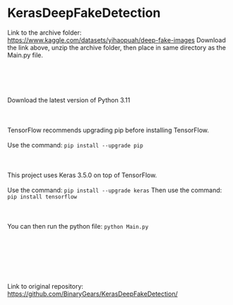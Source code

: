 # KerasDeepFakeDetection


Link to the archive folder: https://www.kaggle.com/datasets/yihaopuah/deep-fake-images
Download the link above, unzip the archive folder, then place in same directory as the Main.py file.
<br></br>
<br></br>
<br></br>
Download the latest version of Python 3.11
<br></br>
<br></br>
TensorFlow recommends upgrading pip before installing TensorFlow.
<br></br>
Use the command: ```pip install --upgrade pip```
<br></br>
<br></br>
This project uses Keras 3.5.0 on top of TensorFlow.
<br></br>
Use the command: ```pip install --upgrade keras```
Then use the command: ```pip install tensorflow```
<br></br>
<br></br>
You can then run the python file: ```python Main.py```
<br></br>
<br></br>
<br></br>
<br></br>
Link to original repository: https://github.com/BinaryGears/KerasDeepFakeDetection/
